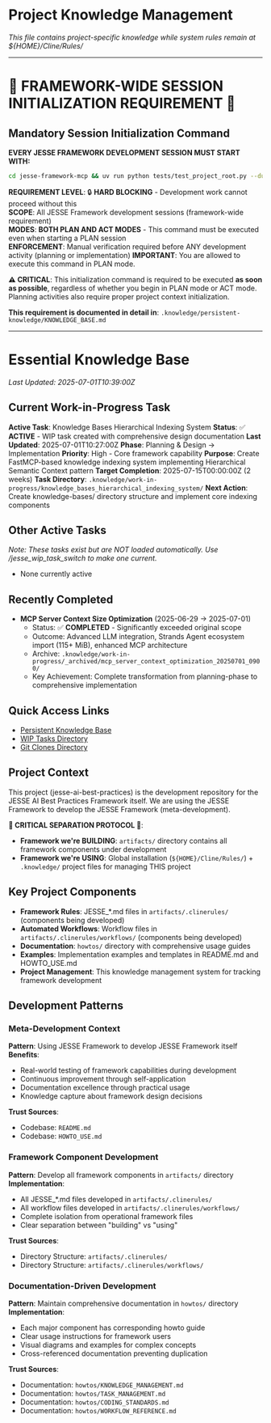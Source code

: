 # Project Knowledge Management
*This file contains project-specific knowledge while system rules remain at ${HOME}/Cline/Rules/*

---

# 🚨 FRAMEWORK-WIDE SESSION INITIALIZATION REQUIREMENT 🚨

## Mandatory Session Initialization Command
**EVERY JESSE FRAMEWORK DEVELOPMENT SESSION MUST START WITH:**
```bash
cd jesse-framework-mcp && uv run python tests/test_project_root.py --dump
```

**REQUIREMENT LEVEL**: 🔒 **HARD BLOCKING** - Development work cannot proceed without this  
**SCOPE**: All JESSE Framework development sessions (framework-wide requirement)  
**MODES**: **BOTH PLAN AND ACT MODES** - This command must be executed even when starting a PLAN session  
**ENFORCEMENT**: Manual verification required before ANY development activity (planning or implementation)
**IMPORTANT**: You are allowed to execute this command in PLAN mode.

**⚠️ CRITICAL**: This initialization command is required to be executed **as soon as possible**, regardless of whether you begin in PLAN mode or ACT mode. Planning activities also require proper project context initialization.

**This requirement is documented in detail in**: `.knowledge/persistent-knowledge/KNOWLEDGE_BASE.md`

---

# Essential Knowledge Base
*Last Updated: 2025-07-01T10:39:00Z*

## Current Work-in-Progress Task
**Active Task**: Knowledge Bases Hierarchical Indexing System
**Status**: ✅ **ACTIVE** - WIP task created with comprehensive design documentation
**Last Updated**: 2025-07-01T10:27:00Z
**Phase**: Planning & Design → Implementation
**Priority**: High - Core framework capability
**Purpose**: Create FastMCP-based knowledge indexing system implementing Hierarchical Semantic Context pattern
**Target Completion**: 2025-07-15T00:00:00Z (2 weeks)
**Task Directory**: `.knowledge/work-in-progress/knowledge_bases_hierarchical_indexing_system/`
**Next Action**: Create knowledge-bases/ directory structure and implement core indexing components

## Other Active Tasks
*Note: These tasks exist but are NOT loaded automatically. Use /jesse_wip_task_switch to make one current.*
- None currently active

## Recently Completed
- **MCP Server Context Size Optimization** (2025-06-29 → 2025-07-01)
  - Status: ✅ **COMPLETED** - Significantly exceeded original scope
  - Outcome: Advanced LLM integration, Strands Agent ecosystem import (115+ MiB), enhanced MCP architecture
  - Archive: `.knowledge/work-in-progress/_archived/mcp_server_context_optimization_20250701_0900/`
  - Key Achievement: Complete transformation from planning-phase to comprehensive implementation

## Quick Access Links
- [Persistent Knowledge Base](.knowledge/persistent-knowledge/KNOWLEDGE_BASE.md)
- [WIP Tasks Directory](.knowledge/work-in-progress/)
- [Git Clones Directory](.knowledge/git-clones/)

## Project Context
This project (jesse-ai-best-practices) is the development repository for the JESSE AI Best Practices Framework itself. We are using the JESSE Framework to develop the JESSE Framework (meta-development).

**🚨 CRITICAL SEPARATION PROTOCOL 🚨**:
- **Framework we're BUILDING**: `artifacts/` directory contains all framework components under development
- **Framework we're USING**: Global installation (`${HOME}/Cline/Rules/`) + `.knowledge/` project files for managing THIS project

## Key Project Components
- **Framework Rules**: JESSE_*.md files in `artifacts/.clinerules/` (components being developed)
- **Automated Workflows**: Workflow files in `artifacts/.clinerules/workflows/` (components being developed)
- **Documentation**: `howtos/` directory with comprehensive usage guides
- **Examples**: Implementation examples and templates in README.md and HOWTO_USE.md
- **Project Management**: This knowledge management system for tracking framework development

## Development Patterns

### Meta-Development Context
**Pattern**: Using JESSE Framework to develop JESSE Framework itself
**Benefits**: 
- Real-world testing of framework capabilities during development
- Continuous improvement through self-application
- Documentation excellence through practical usage
- Knowledge capture about framework design decisions

**Trust Sources**:
- Codebase: `README.md`
- Codebase: `HOWTO_USE.md`

### Framework Component Development
**Pattern**: Develop all framework components in `artifacts/` directory
**Implementation**:
- All JESSE_*.md files developed in `artifacts/.clinerules/`
- All workflow files developed in `artifacts/.clinerules/workflows/`
- Complete isolation from operational framework files
- Clear separation between "building" vs "using"

**Trust Sources**:
- Directory Structure: `artifacts/.clinerules/`
- Directory Structure: `artifacts/.clinerules/workflows/`

### Documentation-Driven Development
**Pattern**: Maintain comprehensive documentation in `howtos/` directory
**Implementation**:
- Each major component has corresponding howto guide
- Clear usage instructions for framework users
- Visual diagrams and examples for complex concepts
- Cross-referenced documentation preventing duplication

**Trust Sources**:
- Documentation: `howtos/KNOWLEDGE_MANAGEMENT.md`
- Documentation: `howtos/TASK_MANAGEMENT.md`
- Documentation: `howtos/CODING_STANDARDS.md`
- Documentation: `howtos/WORKFLOW_REFERENCE.md`
